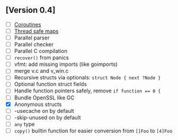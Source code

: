 ## [Version 0.4]
- [ ] [Coroutines](https://github.com/vlang/v/discussions/11582)
- [ ] [Thread safe maps](https://github.com/vlang/v/discussions/11729)
- [ ] Parallel parser
- [ ] Parallel checker
- [ ] Parallel C compilation
- [ ] `recover()` from panics
- [ ] vfmt: add missing imports (like goimports)
- [ ] merge v.c and v_win.c
- [ ] Recursive structs via optionals: `struct Node { next ?Node }`
- [ ] Optional function struct fields
- [ ] Handle function pointers safely, remove `if function == 0 {`
- [ ] Bundle OpenSSL like GC
- [x] Anonymous structs
- [ ] -usecache on by default
- [ ] -skip-unused on by default
- [ ] `any` type
- [ ] `copy()` builtin function for easier conversion from `[]Foo` to `[4]Foo`
